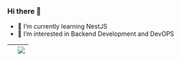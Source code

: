 ### Hi there 👋



- 🌱 I’m currently learning NestJS
- 👀 I’m interested in Backend Development and DevOPS

|  | <img align="center" src="https://github-readme-stats.vercel.app/api/top-langs/?username=buruhsd&layout=compact&theme=buefy&hide_border=true" /> |
| ------------- | ------------- |




